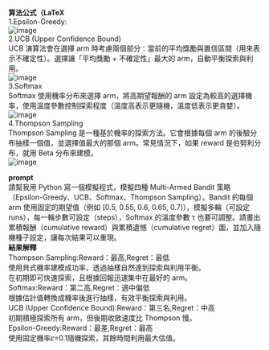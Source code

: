 **算法公式（LaTeX**<br>
1.Epsilon-Greedy:<br>
![image](https://github.com/user-attachments/assets/a4232d15-ab5c-4bf2-adf2-d187dbc71339)<br>
2.UCB (Upper Confidence Bound)<br>
UCB 演算法會在選擇 arm 時考慮兩個部分：當前的平均獎勵與置信區間（用來表示不確定性）。選擇讓「平均獎勵 + 不確定性」最大的 arm，自動平衡探索與利用。<br>
![image](https://github.com/user-attachments/assets/a66e6e6e-4de3-43f5-a1c4-7f6ebde40a2b)<br>
3.Softmax<br>
Softmax 使用機率分布來選擇 arm，將高期望報酬的 arm 設定為較高的選擇機率，使用溫度參數控制探索程度（溫度高表示更隨機，溫度低表示更貪婪）。<br>
![image](https://github.com/user-attachments/assets/edbc6e61-8773-4bd7-9e3a-9299a68f6f50)<br>
4.Thompson Sampling<br>
Thompson Sampling 是一種基於機率的探索方法。它會根據每個 arm 的後驗分布抽樣一個值，並選擇值最大的那個 arm。常見情況下，如果 reward 是伯努利分布，就用 Beta 分布來建模。<br>
![image](https://github.com/user-attachments/assets/781ff234-c4ff-4536-b779-a45d06ddb2b5)<br>

**prompt** <br>
請幫我用 Python 寫一個模擬程式，模擬四種 Multi-Armed Bandit 策略（Epsilon-Greedy、UCB、Softmax、Thompson Sampling）。Bandit 的每個 arm 使用固定的期望值（例如 [0.5, 0.55, 0.6, 0.65, 0.7]），模擬多輪（可設定 runs），每一輪步數可設定（steps），Softmax 的溫度參數 τ 也要可調整。請畫出累積報酬（cumulative reward）與累積遺憾（cumulative regret）圖，並加入隨機種子設定，讓每次結果可以重現。<br>
**結果解釋** <br>
Thompson Sampling:Reward：最高,Regret：最低<br>
使用貝式機率建模成功率，透過抽樣自然達到探索與利用平衡。<br>
在初期即可快速探索，且根據回報迅速集中在最好的 arm。<br>
Softmax:Reward：第二高,Regret：適中偏低<br>
根據估計值轉換成機率後進行抽樣，有效平衡探索與利用。<br>
UCB (Upper Confidence Bound):Reward：第三名,Regret：中高<br>
初期積極探索所有 arm，但後期收斂速度比 Thompson 慢。<br>
Epsilon-Greedy:Reward：最差,Regret：最高 <br>
使用固定機率𝜀=0.1隨機探索，其餘時間利用最大估值。<br>





